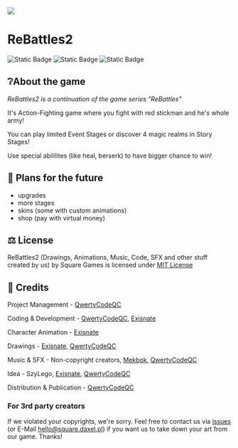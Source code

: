 <img src="https://raw.githubusercontent.com/ReBattles2/ReBattles2/main/logomain.png" align="center">
<h1>ReBattles2</h1>

![Static Badge](https://img.shields.io/badge/State-Renewed-yellow)
![Static Badge](https://img.shields.io/badge/Genre-Action-red)
![Static Badge](https://img.shields.io/badge/Price-Free-green)

## ❔About the game
*ReBattles2 is a continuation of the game series "ReBattles"*

It's Action-Fighting game where you fight with red stickman and he's whole army!

You can play limited Event Stages or discover 4 magic realms in Story Stages!

Use special abililites (like heal, berserk) to have bigger chance to win! 


## 🤔 Plans for the future
- upgrades
- more stages
- skins (some with custom animations)
- shop (pay with virtual money)

## ⚖️ License
ReBattles2 (Drawings, Animations, Music, Code, SFX and other stuff created by us) by Square Games is licensed under [MIT License](https://github.com/ReBattles2/ReBattles2/blob/main/LICENSE)

## 👨 Credits

Project Management - [QwertyCodeQC](https://github.com/QwertyCodeQC)

Coding & Development - [QwertyCodeQC](https://github.com/QwertyCodeQC), [Exisnate](https://github.com/Exisnate)

Character Animation - [Exisnate](https://github.com/Exisnate)

Drawings - [Exisnate](https://github.com/Exisnate), [QwertyCodeQC](https://github.com/QwertyCodeQC)

Music & SFX - Non-copyright creators, [Mekbok](https://www.youtube.com/@mekbok), [QwertyCodeQC](https://github.com/QwertyCodeQC)

Idea - SzyLego, [Exisnate](https://github.com/Exisnate), [QwertyCodeQC](https://github.com/QwertyCodeQC)

Distribution & Publication - [QwertyCodeQC](https://github.com/QwertyCodeQC)

### For 3rd party creators
If we violated your copyrights, we're sorry.
Feel free to contact us via [issues](https://github.com/ReBattles2/Issues) (or E-Mail [hello@square.daxel.pl](mailto:hello@square.daxel.pl)) if you want us to take down your art from our game. Thanks!
